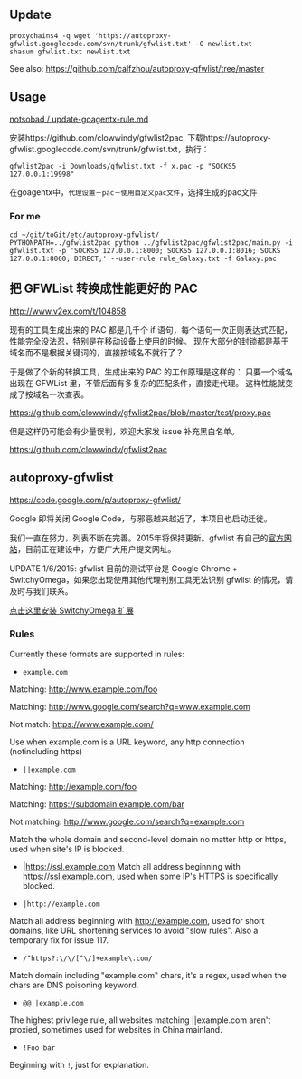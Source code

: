## Update
```
proxychains4 -q wget 'https://autoproxy-gfwlist.googlecode.com/svn/trunk/gfwlist.txt' -O newlist.txt
shasum gfwlist.txt newlist.txt
```
See also: https://github.com/calfzhou/autoproxy-gfwlist/tree/master

## Usage
[notsobad / update-goagentx-rule.md](https://gist.github.com/notsobad/56f860741b53fbe54c38)

安装https://github.com/clowwindy/gfwlist2pac, 下载https://autoproxy-gfwlist.googlecode.com/svn/trunk/gfwlist.txt，执行：

```
gfwlist2pac -i Downloads/gfwlist.txt -f x.pac -p "SOCKS5 127.0.0.1:19998"
```
在goagentx中，`代理设置－pac－使用自定义pac文件`，选择生成的pac文件

### For me
```
cd ~/git/toGit/etc/autoproxy-gfwlist/
PYTHONPATH=../gfwlist2pac python ../gfwlist2pac/gfwlist2pac/main.py -i gfwlist.txt -p 'SOCKS5 127.0.0.1:8000; SOCKS5 127.0.0.1:8016; SOCKS 127.0.0.1:8000; DIRECT;' --user-rule rule_Galaxy.txt -f Galaxy.pac
```
## 把 GFWList 转换成性能更好的 PAC
http://www.v2ex.com/t/104858

现有的工具生成出来的 PAC 都是几千个 if 语句，每个语句一次正则表达式匹配，性能完全没法忍，特别是在移动设备上使用的时候。
现在大部分的封锁都是基于域名而不是根据关键词的，直接按域名不就行了？

于是做了个新的转换工具，生成出来的 PAC 的工作原理是这样的：
只要一个域名出现在 GFWList 里，不管后面有多复杂的匹配条件，直接走代理。
这样性能就变成了按域名一次查表。

https://github.com/clowwindy/gfwlist2pac/blob/master/test/proxy.pac

但是这样仍可能会有少量误判，欢迎大家发 issue 补充黑白名单。

https://github.com/clowwindy/gfwlist2pac

## autoproxy-gfwlist
https://code.google.com/p/autoproxy-gfwlist/

Google 即将关闭 Google Code，与邪恶越来越近了，本项目也启动迁徙。

我们一直在努力，列表不断在完善。2015年将保持更新。gfwlist 有自己的[官方网站](http://gfwli.st/)，目前正在建设中，方便广大用户提交网址。

UPDATE 1/6/2015: gfwlist 目前的测试平台是 Google Chrome + SwitchyOmega，如果您出现使用其他代理判别工具无法识别 gfwlist 的情况，请及时与我们联系。

[点击这里安装 SwitchyOmega 扩展](https://chrome.google.com/webstore/detail/proxy-switchyomega/padekgcemlokbadohgkifijomclgjgif)
### Rules
Currently these formats are supported in rules:

  * `example.com`

Matching: http://www.example.com/foo

Matching: http://www.google.com/search?q=www.example.com

Not match: https://www.example.com/

Use when example.com is a URL keyword, any http connection (notincluding https)

  * `||example.com`

Matching: http://example.com/foo

Matching: https://subdomain.example.com/bar

Not matching: http://www.google.com/search?q=example.com

Match the whole domain and second-level domain no matter http or https, used when site's IP is blocked.

  * |https://ssl.example.com
Match all address beginning with https://ssl.example.com, used when some IP's HTTPS is specifically blocked.

  * `|http://example.com`

Match all address beginning with http://example.com, used for short domains, like URL shortening services to avoid "slow rules". Also a temporary fix for issue 117.

  * `/^https?:\/\/[^\/]+example\.com/`

Match domain including "example.com" chars, it's a regex, used when the chars are DNS poisoning keyword.

  * `@@||example.com`

The highest privilege rule, all websites matching ||example.com aren't proxied, sometimes used for websites in China mainland.

  * `!Foo bar`

Beginning with `!`, just for explanation.
